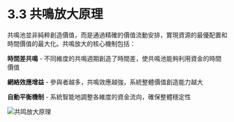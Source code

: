# 3.3 共鳴放大原理

共鳴池並非純粹創造價值，而是通過精確的價值流動安排，實現資源的最優配置和時間價值的最大化。共鳴放大的核心機制包括：

**時間差共鳴** - 不同維度的共鳴週期創造了時間差，使共鳴池能夠利用資金的時間價值

**網絡效應增益** - 參與者越多，共鳴效應越強，系統整體價值創造能力越大

**自動平衡機制** - 系統智能地調整各維度的資金流向，確保整體穩定性

![共鸣放大原理](/images/图3.svg)